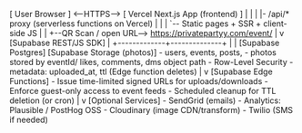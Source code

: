 [ User Browser ]  <--HTTPS-->  [ Vercel Next.js App (frontend) ]
     |                                    |
     |                                    |- /api/* proxy (serverless functions on Vercel)
     |                                    |
     |                                    `-- Static pages + SSR + client-side JS
     |
     |
     +--QR Scan / open URL--> https://privatepartyy.com/event/<eventId>
                                         |
                                         v
                                  [Supabase REST/JS SDK]
                                         |
                           +-------------+--------------+
                           |                            |
                   [Supabase Postgres]            [Supabase Storage (photos)]
                   - users, events, posts,        - photos stored by eventId/
                     likes, comments, dms           object path
                   - Row-Level Security            - metadata: uploaded_at, ttl
                                                     (Edge function deletes)
                           |
                           v
                  [Supabase Edge Functions]
                  - Issue time-limited signed URLs for uploads/downloads
                  - Enforce guest-only access to event feeds
                  - Scheduled cleanup for TTL deletion (or cron)
                           |
                           v
                 [Optional Services]
                 - SendGrid (emails)   - Analytics: Plausible / PostHog OSS
                 - Cloudinary (image CDN/transform) - Twilio (SMS if needed)

